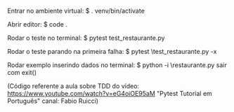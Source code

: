 Entrar no ambiente virtual: $ . venv/bin/activate

Abrir editor: $ code .

Rodar o teste no terminal: $ pytest test_restaurante.py

Rodar o teste parando na primeira falha: $ pytest \test_restaurante.py -x 

Rodar exemplo inserindo dados no terminal: $ python -i \restaurante.py
sair com exit()


(Código referente a aula sobre TDD do vídeo: https://www.youtube.com/watch?v=eG4oiOE95aM
"Pytest Tutorial em Português" canal: Fabio Ruicci)
